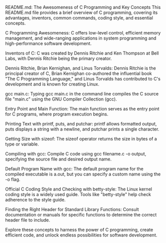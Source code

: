 README.md: The Awesomeness of C Programming and Key Concepts
This README.md file provides a brief overview of C programming, covering its advantages, inventors, common commands, coding style, and essential concepts.

C Programming Awesomeness: C offers low-level control, efficient memory management, and wide-ranging applications in system programming and high-performance software development.

Inventors of C: C was created by Dennis Ritchie and Ken Thompson at Bell Labs, with Dennis Ritchie being the primary creator.

Dennis Ritchie, Brian Kernighan, and Linus Torvalds: Dennis Ritchie is the principal creator of C, Brian Kernighan co-authored the influential book "The C Programming Language," and Linus Torvalds has contributed to C's development and is known for creating Linux.

gcc main.c: Typing gcc main.c in the command line compiles the C source file "main.c" using the GNU Compiler Collection (gcc).

Entry Point and Main Function: The main function serves as the entry point for C programs, where program execution begins.

Printing Text with printf, puts, and putchar: printf allows formatted output, puts displays a string with a newline, and putchar prints a single character.

Getting Size with sizeof: The sizeof operator returns the size in bytes of a type or variable.

Compiling with gcc: Compile C code using gcc filename.c -o output, specifying the source file and desired output name.

Default Program Name with gcc: The default program name for the compiled executable is a.out, but you can specify a custom name using the -o flag.

Official C Coding Style and Checking with betty-style: The Linux kernel coding style is a widely used guide. Tools like "betty-style" help check adherence to the style guide.

Finding the Right Header for Standard Library Functions: Consult documentation or manuals for specific functions to determine the correct header file to include.

Explore these concepts to harness the power of C programming, create efficient code, and unlock endless possibilities for software development.
